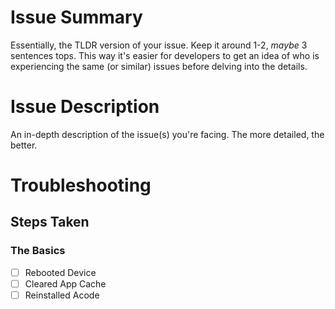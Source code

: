<!-- ! Template Notes


/-->


# Issue Summary

Essentially, the TLDR version of your issue. Keep it around 1-2, *maybe* 3 sentences tops. This way it's easier for developers to get an idea of who is experiencing the same (or similar) issues before delving into the details.

# Issue Description

An in-depth description of the issue(s) you're facing. The more detailed, the better.

# Troubleshooting
<!-- List (and if possible/necessary, briefly detail) any and all steps taken to troubleshoot the problem so far -->

## Steps Taken

### The Basics

- [ ] Rebooted Device
- [ ] Cleared App Cache
- [ ] Reinstalled Acode